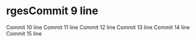 # rgesCommit 9 line
Commit 10 line
Commit 11 line
Commit 12 line
Commit 13 line
Commit 14 line
Commit 15 line
